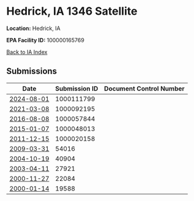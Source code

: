 # Hedrick, IA 1346 Satellite

**Location:** Hedrick, IA

**EPA Facility ID:** 100000165769

[Back to IA Index](../../index.md)

## Submissions

| Date | Submission ID | Document Control Number |
|------|--------------|-------------------------|
| [2024-08-01](submissions/1000111799.md) | 1000111799 |  |
| [2021-03-08](submissions/1000092195.md) | 1000092195 |  |
| [2016-08-08](submissions/1000057844.md) | 1000057844 |  |
| [2015-01-07](submissions/1000048013.md) | 1000048013 |  |
| [2011-12-15](submissions/1000020158.md) | 1000020158 |  |
| [2009-03-31](submissions/54016.md) | 54016 |  |
| [2004-10-19](submissions/40904.md) | 40904 |  |
| [2003-04-11](submissions/27921.md) | 27921 |  |
| [2000-11-27](submissions/22084.md) | 22084 |  |
| [2000-01-14](submissions/19588.md) | 19588 |  |
